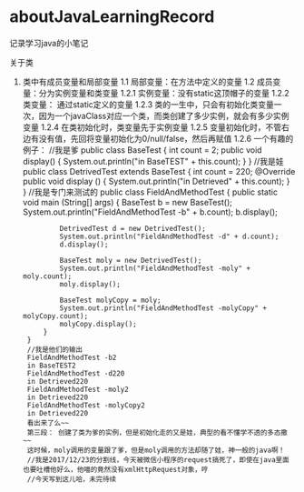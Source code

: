 # aboutJavaLearningRecord
记录学习java的小笔记

关于类
1. 类中有成员变量和局部变量
    1.1 局部变量：在方法中定义的变量
    1.2 成员变量：分为实例变量和类变量
        1.2.1 实例变量：没有static这顶帽子的变量
        1.2.2 类变量： 通过static定义的变量
        1.2.3 类的一生中，只会有初始化类变量一次，因为一个javaClass对应一个类，而类创建了多少实例，就会有多少实例变量
        1.2.4 在类初始化时，类变量先于实例变量
        1.2.5 变量初始化时，不管右边有没有值，先回将变量初始化为0/null/false，然后再赋值
        1.2.6 一个有趣的例子：
        //我是爹
        public class BaseTest {
            int count = 2;
            public void display() {
                System.out.println("in BaseTEST" + this.count);
            }
        }
        //我是娃
        public class DetrivedTest extends BaseTest {
            int count = 220;
            @Override
            public void display () {
                System.out.println("in Detrieved" + this.count);
            }
        }
        //我是专门来测试的
        public class FieldAndMethodTest {
            public static void main (String[] args) {
                BaseTest b = new BaseTest();
                System.out.println("FieldAndMethodTest -b" + b.count);
                b.display();

                DetrivedTest d = new DetrivedTest();
                System.out.println("FieldAndMethodTest -d" + d.count);
                d.display();

                BaseTest moly = new DetrivedTest();
                System.out.println("FieldAndMethodTest -moly" + moly.count);
                moly.display();

                BaseTest molyCopy = moly;
                System.out.println("FieldAndMethodTest -molyCopy" + molyCopy.count);
                molyCopy.display();
            }
        }
        //我是他们的输出
        FieldAndMethodTest -b2
        in BaseTEST2
        FieldAndMethodTest -d220
        in Detrieved220
        FieldAndMethodTest -moly2
        in Detrieved220
        FieldAndMethodTest -molyCopy2
        in Detrieved220
        看出来了么~~
        第三段： 创建了类为爹的实例，但是初始化走的又是娃，典型的看不懂学不透的多态撒~~
        这时候，moly调用的变量跟了爹，但是moly调用的方法却随了娃，神一般的java啊！
        //我是2017/12/23的分割线，今天被微信小程序的request搞死了，即使在java里面也要吐槽他好么，他喵的竟然没有xmlHttpRequest对象，哼
        //今天写到这儿哈，未完待续



        
